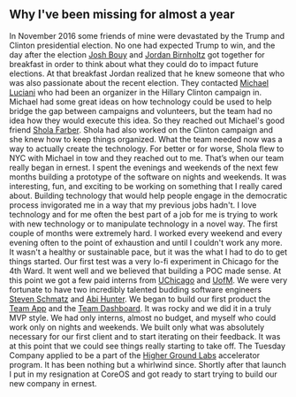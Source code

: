 ## Why I've been missing for almost a year
In November 2016 some friends of mine were devastated by the Trump and Clinton presidential election.
No one had expected Trump to win, and the day after the election [Josh Bouy](https://www.linkedin.com/in/joshbuoy/) and [Jordan Birnholtz](https://www.linkedin.com/in/birnholtz/)
got together for breakfast in order to think about what they could do to impact future elections.
At that breakfast Jordan realized that he knew someone that who was also passionate about the recent election.
They contacted [Michael Luciani](https://www.linkedin.com/in/michael-luciani-64564749/) who had been an organizer in the Hillary Clinton campaign in.
Michael had some great ideas on how technology could be used to help bridge the gap between campaigns and volunteers, but the team had no idea how they would execute this idea.
So they reached out Michael's good friend [Shola Farber](https://www.linkedin.com/in/sholafarber/).
Shola had also worked on the Clinton campaign and she knew how to keep things organized.
What the team needed now was a way to actually create the technology.
For better or for worse, Shola flew to NYC with Michael in tow and they reached out to me.
That’s when our team really began in ernest.
I spent the evenings and weekends of the next few months building a prototype of the software on nights and weekends.
It was interesting, fun, and exciting to be working on something that I really cared about.
Building technology that would help people engage in the democratic process invigorated me in a way that my previous jobs hadn't.
I love technology and for me often the best part of a job for me is trying to work with new technology or to manipulate technology in a novel way.
The first couple of months were extremely hard.
I worked every weekend and every evening often to the point of exhaustion and until I couldn't work any more.
It wasn't a healthy or sustainable pace, but it was the what I had to do to get things started.
Our first test was a very lo-fi experiment in Chicago for the 4th Ward.
It went well and we believed that building a POC made sense.
At this point we got a few paid interns from [UChicago](https://www.uchicago.edu/) and [UofM](https://www.umich.edu/).
We were very fortunate to have two incredibly talented budding software engineers [Steven Schmatz](https://www.linkedin.com/in/steven-schmatz/) and [Abi Hunter](https://www.linkedin.com/in/abigail-hunter/).
We began to build our first product the [Team App](https://www.tuesdaycompany.com/team-app/) and the [Team Dashboard](https://www.tuesdaycompany.com/team-dashboard/).
It was rocky and we did it in a truly MVP style.
We had only interns, almost no budget, and myself who could work only on nights and weekends.
We built only what was absolutely necessary for our first client and to start iterating on their feedback.
It was at this point that we could see things really starting to take off.
The Tuesday Company applied to be a part of the [Higher Ground Labs](https://www.highergroundlabs.com/accelerator-companies) accelerator program.
It has been nothing but a whirlwind since.
Shortly after that launch I put in my resignation at CoreOS and got ready to start trying to build our new company in ernest.